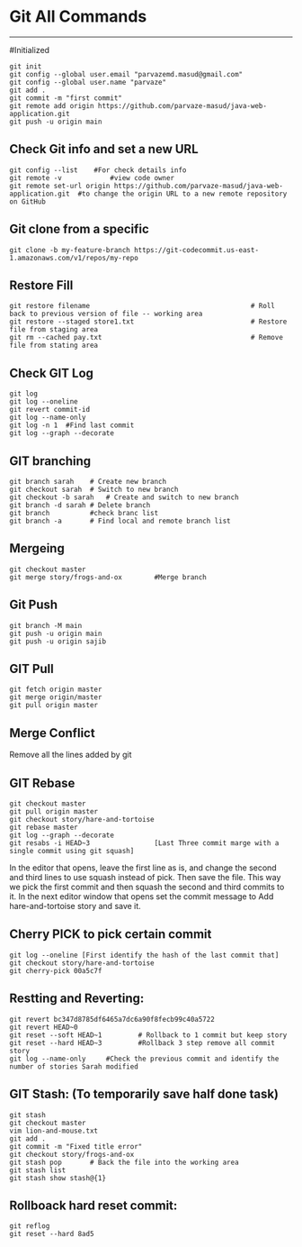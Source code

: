 # Git All Commands
----------------------
#Initialized
```
git init
git config --global user.email "parvazemd.masud@gmail.com"
git config --global user.name "parvaze"
git add .
git commit -m "first commit"
git remote add origin https://github.com/parvaze-masud/java-web-application.git
git push -u origin main                          
```

## Check Git info and set a new URL
```
git config --list    #For check details info
git remote -v            #view code owner
git remote set-url origin https://github.com/parvaze-masud/java-web-application.git  #to change the origin URL to a new remote repository on GitHub
```
## Git clone from a specific
```
git clone -b my-feature-branch https://git-codecommit.us-east-1.amazonaws.com/v1/repos/my-repo
```

## Restore Fill
```
git restore filename										# Roll back to previous version of file -- working area
git restore --staged store1.txt								# Restore file from staging area
git rm --cached pay.txt										# Remove file from stating area
```
## Check GIT Log
```
git log
git log --oneline
git revert commit-id
git log --name-only
git log -n 1  #Find last commit
git log --graph --decorate
```
## GIT branching
```
git branch sarah	# Create new branch
git checkout sarah	# Switch to new branch
git checkout -b sarah	# Create and switch to new branch
git branch -d sarah	# Delete branch
git branch			#check branc list
git branch -a  		# Find local and remote branch list
```
## Mergeing
```
git checkout master				
git merge story/frogs-and-ox		#Merge branch
```
## Git Push
```
git branch -M main
git push -u origin main
git push -u origin sajib
```
## GIT Pull
```
git fetch origin master
git merge origin/master
git pull origin master
```
## Merge Conflict

Remove all the lines added by git


## GIT Rebase
```
git checkout master
git pull origin master
git checkout story/hare-and-tortoise
git rebase master
git log --graph --decorate
git resabs -i HEAD~3				[Last Three commit marge with a single commit using git squash]
```
In the editor that opens, leave the first line as is, and change the second and third lines to use squash instead of pick. Then save the file. This way we pick the first commit and then squash the second and third commits to it.
In the next editor window that opens set the commit message to Add hare-and-tortoise story and save it.

## Cherry PICK to pick certain commit
```
git log --oneline [First identify the hash of the last commit that]
git checkout story/hare-and-tortoise
git cherry-pick 00a5c7f
```
## Restting and Reverting:
```
git revert bc347d8785df6465a7dc6a90f8fecb99c40a5722
git revert HEAD~0
git reset --soft HEAD~1			# Rollback to 1 commit but keep story
git reset --hard HEAD~3			#Rollback 3 step remove all commit story
git log --name-only		#Check the previous commit and identify the number of stories Sarah modified     
```
## GIT Stash: (To temporarily save half done task)
```
git stash
git checkout master
vim lion-and-mouse.txt
git add .
git commit -m "Fixed title error"
git checkout story/frogs-and-ox
git stash pop		# Back the file into the working area
git stash list
git stash show stash@{1}
```
## Rollboack hard reset commit:
```
git reflog
git reset --hard 8ad5
```
